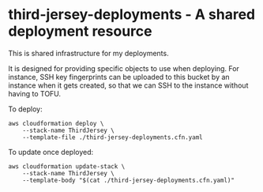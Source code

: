 # third-jersey-deployments - A shared deployment resource

This is shared infrastructure for my deployments.

It is designed for providing specific objects to use when deploying.
For instance, SSH key fingerprints can be uploaded to this bucket by an instance when it gets created,
so that we can SSH to the instance without having to TOFU.

To deploy:

    aws cloudformation deploy \
        --stack-name ThirdJersey \
        --template-file ./third-jersey-deployments.cfn.yaml

To update once deployed:

    aws cloudformation update-stack \
        --stack-name ThirdJersey \
        --template-body "$(cat ./third-jersey-deployments.cfn.yaml)"

